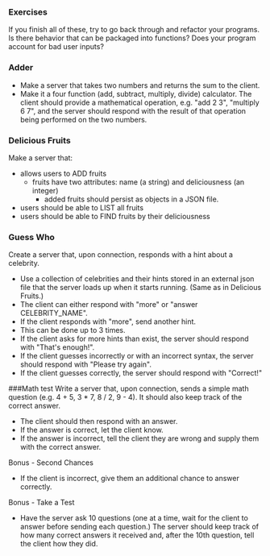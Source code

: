 ### Exercises

If you finish all of these, try to go back through and refactor your programs. Is there behavior that can be packaged into functions? Does your program account for bad user inputs?

### Adder

- Make a server that takes two numbers and returns the sum to the client.
- Make it a four function (add, subtract, multiply, divide) calculator. The client should provide a mathematical operation, e.g. "add 2 3", "multiply 6 7", and the server should respond with the result of that operation being performed on the two numbers.

### Delicious Fruits
Make a server that:

  - allows users to ADD fruits
    - fruits have two attributes: name (a string) and deliciousness (an integer)
      - added fruits should persist as objects in a JSON file.
  - users should be able to LIST all fruits
  - users should be able to FIND fruits by their deliciousness

### Guess Who

Create a server that, upon connection, responds with a hint about a celebrity.

- Use a collection of celebrities and their hints stored in an external json file that the server loads up when it starts running. (Same as in Delicious Fruits.)
- The client can either respond with "more" or "answer CELEBRITY_NAME".
- If the client responds with "more", send another hint.
- This can be done up to 3 times.
- If the client asks for more hints than exist, the server should respond with "That's enough!".
- If the client guesses incorrectly or with an incorrect syntax, the server should respond with "Please try again".
- If the client guesses correctly, the server should respond with "Correct!"

###Math test
Write a server that, upon connection, sends a simple math question (e.g. 4 + 5, 3 * 7, 8 / 2, 9 - 4). It should also keep track of the correct answer.

- The client should then respond with an answer.
- If the answer is correct, let the client know.
- If the answer is incorrect, tell the client they are wrong and supply them with the correct answer.

Bonus - Second Chances

- If the client is incorrect, give them an additional chance to answer correctly.

Bonus - Take a Test

- Have the server ask 10 questions (one at a time, wait for the client to answer before sending each question.) The server should keep track of how many correct answers it received and, after the 10th question, tell the client how they did.

